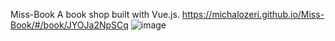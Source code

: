 Miss-Book
A book shop built with Vue.js.
https://michalozeri.github.io/Miss-Book/#/book/JYOJa2NpSCq
![image](https://user-images.githubusercontent.com/83285714/160114283-7449ba43-db2b-4adf-94b7-556e289bd912.png)

